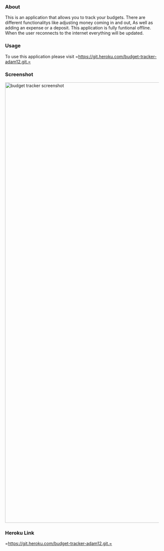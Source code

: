 ### About
This is an application that allows you to track your budgets. There are different functionalitys like adjusting money coming in and out, As well as adding an expense or a deposit. This application is fully funtional offline. When the user reconnects to the internet everything will be updated.

### Usage

To use this application please visit =https://git.heroku.com/budget-tracker-adam12.git.=

### Screenshot

<img width="1440" alt="budget tracker screenshot" src="https://user-images.githubusercontent.com/103685355/188335404-e17bb6a2-469c-45bd-b6ee-3df9348f772f.png">

### Heroku Link

=https://git.heroku.com/budget-tracker-adam12.git.=
